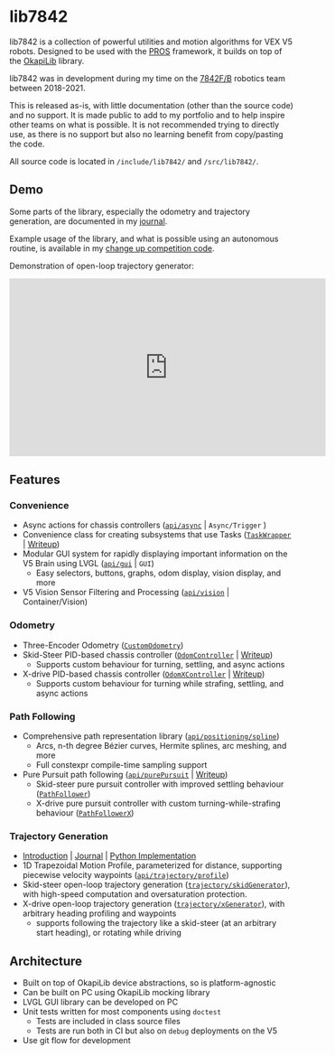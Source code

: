 # lib7842

lib7842 is a collection of powerful utilities and motion algorithms for VEX V5
robots. Designed to be used with the [PROS](https://pros.cs.purdue.edu/)
framework, it builds on top of the
[OkapiLib](https://github.com/OkapiLib/OkapiLib) library.

lib7842 was in development during my time on the
[7842F/B](https://theol0403.github.io/7842B-Journal/) robotics team between
2018-2021.

This is released as-is, with little documentation (other than the source code)
and no support. It is made public to add to my portfolio and to help inspire
other teams on what is possible. It is not recommended trying to directly use,
as there is no support but also no learning benefit from copy/pasting the code.

All source code is located in `/include/lib7842/` and `/src/lib7842/`.

## Demo

Some parts of the library, especially the odometry and trajectory generation,
are documented in my [journal](https://theol0403.github.io/7842B-Journal/).

Example usage of the library, and what is possible using an autonomous routine,
is available in my
[change up competition code](https://github.com/theol0403/7842B-Change-Up).

Demonstration of open-loop trajectory generator:

<iframe width="560" height="315" src="https://www.youtube.com/embed/MCc2HaYdREA" title="YouTube video player" frameborder="0" allow="accelerometer; autoplay; clipboard-write; encrypted-media; gyroscope; picture-in-picture; web-share" allowfullscreen></iframe>

## Features

### Convenience

- Async actions for chassis controllers
  ([`api/async`](https://github.com/theol0403/lib7842/tree/develop/include/lib7842/api/async)
  | `Async/Trigger` )
- Convenience class for creating subsystems that use Tasks
  ([`TaskWrapper`](https://github.com/theol0403/lib7842/blob/develop/include/lib7842/api/async/taskWrapper.hpp)
  |
  [Writeup](https://theol0403.github.io/7842B-Journal/2019-10-18/task-wrapper/))
- Modular GUI system for rapidly displaying important information on the V5
  Brain using LVGL
  ([`api/gui`](https://github.com/theol0403/lib7842/tree/develop/include/lib7842/api/gui)
  | `GUI`)
  - Easy selectors, buttons, graphs, odom display, vision display, and more
- V5 Vision Sensor Filtering and Processing
  ([`api/vision`](https://github.com/theol0403/lib7842/tree/develop/include/lib7842/api/vision)
  | Container/Vision)

### Odometry

- Three-Encoder Odometry
  ([`CustomOdometry`](https://github.com/theol0403/lib7842/blob/develop/include/lib7842/api/odometry/customOdometry.hpp))
- Skid-Steer PID-based chassis controller
  ([`OdomController`](https://github.com/theol0403/lib7842/blob/develop/include/lib7842/api/odometry/odomController.hpp)
  |
  [Writeup](https://theol0403.github.io/7842B-Journal/2019-11-15/odom-controller/))
  - Supports custom behaviour for turning, settling, and async actions
- X-drive PID-based chassis controller
  ([`OdomXController`](https://github.com/theol0403/lib7842/blob/develop/include/lib7842/api/odometry/odomXController.hpp)
  |
  [Writeup](https://theol0403.github.io/7842B-Journal/2019-11-20/odom-x-controller/))
  - Supports custom behaviour for turning while strafing, settling, and async
    actions

### Path Following

- Comprehensive path representation library
  ([`api/positioning/spline`](https://github.com/theol0403/lib7842/tree/develop/include/lib7842/api/positioning/spline))
  - Arcs, n-th degree Bézier curves, Hermite splines, arc meshing, and more
  - Full constexpr compile-time sampling support
- Pure Pursuit path following
  ([`api/purePursuit`](https://github.com/theol0403/lib7842/tree/develop/include/lib7842/api/purePursuit)
  |
  [Writeup](https://theol0403.github.io/7842B-Journal/2019-11-25/pure-pursuit/))
  - Skid-steer pure pursuit controller with improved settling behaviour
    ([`PathFollower`](https://github.com/theol0403/lib7842/blob/develop/include/lib7842/api/purePursuit/pathFollower.hpp))
  - X-drive pure pursuit controller with custom turning-while-strafing behaviour
    ([`PathFollowerX`](https://github.com/theol0403/lib7842/blob/develop/include/lib7842/api/purePursuit/pathFollowerX.hpp))

### Trajectory Generation

- [Introduction](https://theol0403.github.io/7842B-Journal/2020-06-01/introduction/)
  |
  [Journal](https://theol0403.github.io/7842B-Journal/2020-06-22/trajectory-journal/)
  | [Python Implementation](https://github.com/theol0403/python-profile)
- 1D Trapezoidal Motion Profile, parameterized for distance, supporting
  piecewise velocity waypoints
  ([`api/trajectory/profile`](https://github.com/theol0403/lib7842/tree/develop/include/lib7842/api/trajectory/profile))
- Skid-steer open-loop trajectory generation
  ([`trajectory/skidGenerator`](https://github.com/theol0403/lib7842/blob/develop/include/lib7842/api/trajectory/generator/skidGenerator.hpp)),
  with high-speed computation and oversaturation protection.
- X-drive open-loop trajectory generation
  ([`trajectory/xGenerator`](https://github.com/theol0403/lib7842/blob/develop/include/lib7842/api/trajectory/generator/xGenerator.hpp)),
  with arbitrary heading profiling and waypoints
  - supports following the trajectory like a skid-steer (at an arbitrary start
    heading), or rotating while driving

## Architecture

- Built on top of OkapiLib device abstractions, so is platform-agnostic
- Can be built on PC using OkapiLib mocking library
- LVGL GUI library can be developed on PC
- Unit tests written for most components using `doctest`
  - Tests are included in class source files
  - Tests are run both in CI but also on `debug` deployments on the V5
- Use git flow for development

